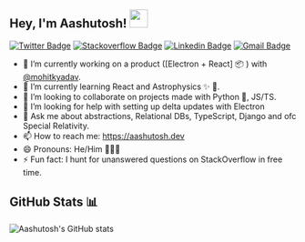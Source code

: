 ## Hey, I'm Aashutosh! <img src="https://files.aashutosh.dev/hey.gif" width="32px">

[![Twitter Badge](https://img.shields.io/badge/-@AashutoshRathi-1ca0f1?style=flat-square&labelColor=1ca0f1&logo=twitter&logoColor=white&link=https://twitter.com/AashutoshRathi)](https://twitter.com/AashutoshRathi) 
[![Stackoverflow Badge](https://img.shields.io/badge/-aashutoshrathi-f48024?style=flat-square&labelColor=f48024&logo=stackoverflow&logoColor=white&link=https://stackoverflow.com/users/7326407/aashutosh-rathi)](https://stackoverflow.com/users/7326407/aashutosh-rathi)
[![Linkedin Badge](https://img.shields.io/badge/-aashutoshrathi-blue?style=flat-square&logo=Linkedin&logoColor=white&link=https://www.linkedin.com/in/aashutoshrathi/)](https://www.linkedin.com/in/aashutoshrathi/)
[![Gmail Badge](https://img.shields.io/badge/-me@aashutosh.dev-c14438?style=flat-square&logo=Gmail&logoColor=white&link=mailto:me@aashutosh.dev)](mailto:me@aashutosh.dev)

* 🔭  I’m currently working on a product ([Electron + React] :package: ) with [@mohitkyadav](https://github.com/mohitkyadav).
* 🌱  I’m currently learning React and Astrophysics ✨ 🔭.
* 👯  I’m looking to collaborate on projects made with Python 🐍, JS/TS.
* 🤔  I’m looking for help with setting up delta updates with Electron
* 💬  Ask me about abstractions, Relational DBs, TypeScript, Django and ofc Special Relativity.
* 📫  How to reach me: https://aashutosh.dev
* 😄  Pronouns: He/Him 🙍🏻‍♂️
* ⚡  Fun fact: I hunt for unanswered questions on StackOverflow in free time.

## GitHub Stats 📊

<img align="center" src="https://readme.aashutosh.dev/api?username=aashutoshrathi&show_icons=true&include_all_commits=true&theme=dark" alt="Aashutosh's GitHub stats" />
